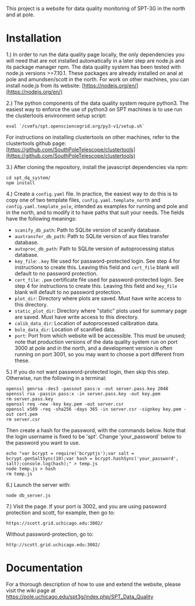 This project is a website for data quality monitoring of SPT-3G in the north and at pole.

# Installation
1.) In order to run the data quality page locally, the only dependencies you will need that are not installed automatically in a later step are node.js and its package manager npm. The data quality system has been tested with node.js versions >=7.10.1. These packages are already installed on anal at pole and amundsen/scott in the north. For work on other machines, you can install node.js from its website: [https://nodejs.org/en/](https://nodejs.org/en/)

2.) The python components of the data quality system require python3. The easiest way to enforce the use of python3 on SPT machines is to use run the clustertools environment setup script:

```
eval `/cvmfs/spt.opensciencegrid.org/py3-v1/setup.sh`
```

For instructions on installing clustertools on other machines, refer to the clustertools github page: [https://github.com/SouthPoleTelescope/clustertools](https://github.com/SouthPoleTelescope/clustertools)

3.) After cloning the repository, install the javascript dependencies via npm:
```
cd spt_dq_system/
npm install
```

4.) Create a `config.yaml` file. In practice, the easiest way to do this is to copy one of two template files, `config.yaml.template_north` and `config.yaml.template_pole`, intended as examples for running and pole and in the north, and to modify it to have paths that suit your needs. The fields have the following meanings:

* `scanify_db_path`: Path to SQLite version of scanify database.
* `auxtransfer_db_path`: Path to SQLite version of aux files transfer database.
* `autoproc_db_path`: Path to SQLite version of autoprocessing status database.
* `key_file`: `.key` file used for password-protected login. See step 4 for instructions to create this. Leaving this field and `cert_file` blank will default to no password protection.
* `cert_file`: `.pem` certificate file used for password-protected login. See step 4 for instructions to create this. Leaving this field and `key_file` blank will default to no password protection.
* `plot_dir`: Directory where plots are saved. Must have write access to this directory.
* `static_plot_dir`: Directory where "static" plots used for summary page are saved. Must have write access to this directory.
* `calib_data_dir`: Location of autoprocessed calibration data.
* `bolo_data_dir`: Location of scanified data.
* `port`: Port from which website will be accessible. This must be unused; note that production versions of the data quality system run on port 3000 at pole and in the north, and a development version is often running on port 3001, so you may want to choose a port different from these.

5.) If you do not want password-protected login, then skip this step. Otherwise, run the following in a terminal:

```
openssl genrsa -des3 -passout pass:x -out server.pass.key 2048                
openssl rsa -passin pass:x -in server.pass.key -out key.pem                   
rm server.pass.key                                                            
openssl req -new -key key.pem -out server.csr                                 
openssl x509 -req -sha256 -days 365 -in server.csr -signkey key.pem -out cert.pem                                                                             
rm server.csr
```

Then create a hash for the password, with the commands below. Note that the login username is fixed to be 'spt'. Change 'your_password' below to the password you want to use.

```
echo "var bcrypt = require('bcryptjs');var salt = bcrypt.genSaltSync(10);var hash = bcrypt.hashSync('your_password', salt);console.log(hash);" > temp.js
node temp.js > hash
rm temp.js
```

6.) Launch the server with:
```
node db_server.js
```

7.) Visit the page. If your port is 3002, and you are using password protection and scott, for example, then go to:
```
https://scott.grid.uchicago.edu:3002/
```

Without password-protection, go to:
```
http://scott.grid.uchicago.edu:3002/
```


# Documentation
For a thorough description of how to use and extend the website, please visit the wiki page at https://pole.uchicago.edu/spt3g/index.php/SPT_Data_Quality

